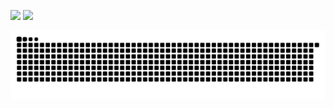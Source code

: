 


![](https://raw.githubusercontent.com/panizghi/github-stats/master/generated/languages.svg#gh-dark-mode-only)
![](https://raw.githubusercontent.com/panizghi/github-stats/master/generated/languages.svg#gh-light-mode-only)








![Snake animation](https://github.com/panizghi/panizghi/blob/output/github-contribution-grid-snake.svg)
